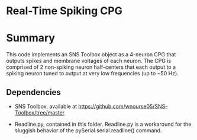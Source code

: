 # Real-Time Spiking CPG

# Summary

This code implements an SNS Toolbox object as a 4-neuron CPG that outputs spikes and membrane voltages of each neuron. The CPG is comprised of 2 non-spiking neuron half-centers that each output to a spiking neuron tuned to output at very low frequencies (up to ~50 Hz). 

## Dependencies

- SNS Toolbox, available at https://github.com/wnourse05/SNS-Toolbox/tree/master

- Readline.py, contained in this folder. Readline.py is a workaround for the sluggish behavior of the pySerial serial.readline() command.